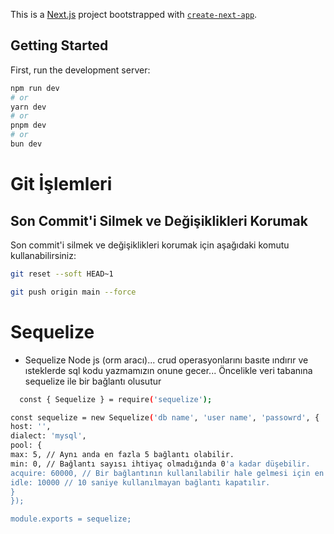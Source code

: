 This is a [Next.js](https://nextjs.org/) project bootstrapped with [`create-next-app`](https://github.com/vercel/next.js/tree/canary/packages/create-next-app).

## Getting Started

First, run the development server:

```bash
npm run dev
# or
yarn dev
# or
pnpm dev
# or
bun dev
```

# Git İşlemleri

## Son Commit'i Silmek ve Değişiklikleri Korumak

Son commit'i silmek ve değişiklikleri korumak için aşağıdaki komutu kullanabilirsiniz:

```bash
git reset --soft HEAD~1

git push origin main --force

```

# Sequelize

- Sequelize Node js (orm aracı)... crud operasyonlarını basıte ındırır ve ısteklerde sql kodu yazmamızın onune gecer...
  Öncelikle veri tabanına sequelize ile bir bağlantı olusutur

```bash
  const { Sequelize } = require('sequelize');

const sequelize = new Sequelize('db name', 'user name', 'passowrd', {
host: '',
dialect: 'mysql',
pool: {
max: 5, // Aynı anda en fazla 5 bağlantı olabilir.
min: 0, // Bağlantı sayısı ihtiyaç olmadığında 0'a kadar düşebilir.
acquire: 60000, // Bir bağlantının kullanılabilir hale gelmesi için en fazla 30 saniye beklenir.
idle: 10000 // 10 saniye kullanılmayan bağlantı kapatılır.
}
});

module.exports = sequelize;
```
